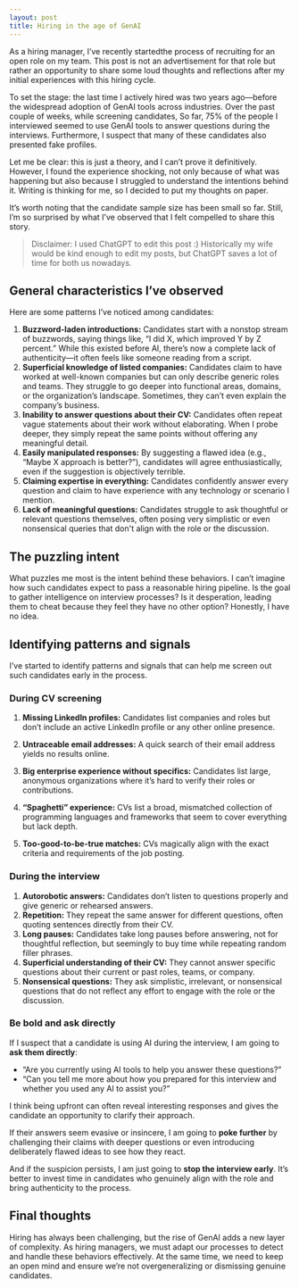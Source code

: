 ```yaml
---
layout: post
title: Hiring in the age of GenAI 
---
```


As a hiring manager, I’ve recently startedthe process of recruiting for an open role on my team. This post is not an advertisement for that role but rather an opportunity to share some loud thoughts and reflections after my initial experiences with this hiring cycle.

To set the stage: the last time I actively hired was two years ago—before the widespread adoption of GenAI tools across industries. Over the past couple of weeks, while screening candidates, So far, 75% of the people I interviewed seemed to use GenAI tools to answer questions during the interviews. Furthermore, I suspect that many of these candidates also presented fake profiles.

Let me be clear: this is just a theory, and I can’t prove it definitively. However, I found the experience shocking, not only because of what was happening but also because I struggled to understand the intentions behind it. Writing is thinking for me, so I decided to put my thoughts on paper.  

It’s worth noting that the candidate sample size has been small so far. Still, I’m so surprised by what I’ve observed that I felt compelled to share this story.  

> Disclaimer: I used ChatGPT to edit this post :) Historically my wife would be kind enough to edit my posts, but ChatGPT saves a lot of time for both us nowadays. 

## General characteristics I’ve observed  

Here are some patterns I’ve noticed among candidates:  

1. **Buzzword-laden introductions:** Candidates start with a nonstop stream of buzzwords, saying things like, “I did X, which improved Y by Z percent.” While this existed before AI, there’s now a complete lack of authenticity—it often feels like someone reading from a script.  
2. **Superficial knowledge of listed companies:** Candidates claim to have worked at well-known companies but can only describe generic roles and teams. They struggle to go deeper into functional areas, domains, or the organization’s landscape. Sometimes, they can’t even explain the company’s business.  
3. **Inability to answer questions about their CV:** Candidates often repeat vague statements about their work without elaborating. When I probe deeper, they simply repeat the same points without offering any meaningful detail.  
4. **Easily manipulated responses:** By suggesting a flawed idea (e.g., “Maybe X approach is better?”), candidates will agree enthusiastically, even if the suggestion is objectively terrible.  
5. **Claiming expertise in everything:** Candidates confidently answer every question and claim to have experience with any technology or scenario I mention.  
6. **Lack of meaningful questions:** Candidates struggle to ask thoughtful or relevant questions themselves, often posing very simplistic or even nonsensical queries that don't align with the role or the discussion.  

## The puzzling intent  

What puzzles me most is the intent behind these behaviors. I can’t imagine how such candidates expect to pass a reasonable hiring pipeline. Is the goal to gather intelligence on interview processes? Is it desperation, leading them to cheat because they feel they have no other option? Honestly, I have no idea.  

## Identifying patterns and signals  

I’ve started to identify patterns and signals that can help me screen out such candidates early in the process.  

### During CV screening  

1. **Missing LinkedIn profiles:** Candidates list companies and roles but don’t include an active LinkedIn profile or any other online presence.  
2. **Untraceable email addresses:** A quick search of their email address yields no results online.  
3. **Big enterprise experience without specifics:** Candidates list large, anonymous organizations where it’s hard to verify their roles or contributions.  
4. **“Spaghetti” experience:** CVs list a broad, mismatched collection of programming languages and frameworks that seem to cover everything but lack depth.  

5. **Too-good-to-be-true matches:** CVs magically align with the exact criteria and requirements of the job posting.  

### During the interview  

1. **Autorobotic answers:** Candidates don’t listen to questions properly and give generic or rehearsed answers.  
2. **Repetition:** They repeat the same answer for different questions, often quoting sentences directly from their CV.  
3. **Long pauses:** Candidates take long pauses before answering, not for thoughtful reflection, but seemingly to buy time while repeating random filler phrases.  
4. **Superficial understanding of their CV:** They cannot answer specific questions about their current or past roles, teams, or company.  
5. **Nonsensical questions:** They ask simplistic, irrelevant, or nonsensical questions that do not reflect any effort to engage with the role or the discussion.  

### Be bold and ask directly  

If I suspect that a candidate is using AI during the interview, I am going to **ask them directly**:  
- “Are you currently using AI tools to help you answer these questions?”  
- “Can you tell me more about how you prepared for this interview and whether you used any AI to assist you?”  

I think being upfront can often reveal interesting responses and gives the candidate an opportunity to clarify their approach.  

If their answers seem evasive or insincere, I am going to **poke further** by challenging their claims with deeper questions or even introducing deliberately flawed ideas to see how they react.  

And if the suspicion persists, I am just going to **stop the interview early**. It’s better to invest time in candidates who genuinely align with the role and bring authenticity to the process.  

## Final thoughts  

Hiring has always been challenging, but the rise of GenAI adds a new layer of complexity. As hiring managers, we must adapt our processes to detect and handle these behaviors effectively. At the same time, we need to keep an open mind and ensure we’re not overgeneralizing or dismissing genuine candidates.